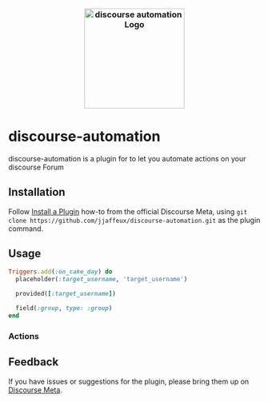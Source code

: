 <h3 align="center">
  <a href="https://github.com/jjaffeux/discourse-automation/blob/master/public/images/discourse-automation.png">
  <img src="https://github.com/jjaffeux/discourse-automation/blob/master/public/images/discourse-automation.png?raw=true" alt="discourse automation Logo" width="200">
  </a>
</h3>

# discourse-automation

discourse-automation is a plugin for to let you automate actions on your discourse Forum

## Installation

Follow [Install a Plugin](https://meta.discourse.org/t/install-a-plugin/19157)
how-to from the official Discourse Meta, using `git clone https://github.com/jjaffeux/discourse-automation.git`
as the plugin command.

## Usage

```ruby
Triggers.add(:on_cake_day) do
  placeholder(:target_username, 'target_username')

  provided([:target_username])

  field(:group, type: :group)
end
```

### Actions

## Feedback

If you have issues or suggestions for the plugin, please bring them up on
[Discourse Meta](https://meta.discourse.org).

```

```
